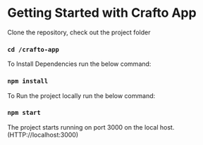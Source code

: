 # Getting Started with Crafto App

Clone the repository, check out the project folder
### `cd /crafto-app`

To Install Dependencies run the below command:
### `npm install`

To Run the project locally run the below command:
### `npm start`

The project starts running on port 3000 on the local host. (HTTP://localhost:3000)


